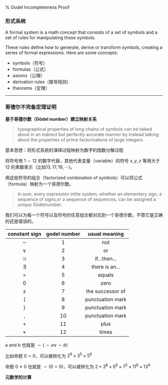 % Godel Incompleteness Proof

### 形式系统

A formal system is a math concept that consists of a set of symbols and a set of rules for manipulating these symbols.

These rules define how to generate, derive or transform symbols, creating a series of formal expressions. Here are some concepts:

- symbols（符号）
- formulas（公式）
- axioms（公理）
- derivation rules（推导规则）
- theorems（定理）

-----

### 哥德尔不完备定理证明

__基于哥德尔数（Gödel number）建立映射关系__

> typographical properties of long chains of symbols can be talked about in an indirect but perfectly accurate manner by instead talking about the properties of prime factorizations of large integers.

基本思想：将形式系统的演绎过程映射为数字的因数分解过程

将符号用 $1 \sim 12$ 的数字代替，其他代表变量（variable）的符号 $x, y, z$ 等用大于 12 的素数表示（比如$13, 17, 19, \cdots$)。

用这些符号的组合（factorized combination of symbols）可以将公式（formula）映射为一个哥德尔数。

> In sum, every expression inthe system, whether an elementary sign, a sequence of signs,or a sequence of sequences, can be assigned a unique Gödelnumber.

我们可以为每一个符号以及符号的任意组合都对应到一个哥德尔数，不管它是正确的还是错误的。

| constant sign | godel number | usual meaning |
|:-:|:-:|:-:|
| $\sim$ | 1 | not |
| $\vee$ | 2 | or |
| $\supset$ | 3 | if...then... |
| $\exists$ | 4 | there is an... |
| $=$ | 5 | equals |
| $0$ | 6 | zero |
| $s$ | 7 | the successor of |
| $($ | 8 | punctuation mark |
| $)$ | 9 | punctuation mark |
| $,$ | 10 | punctuation mark |
| $+$ | 11 | plus |
| $\times$ | 12 | times |

$\text{a and b}$ 也就是 $\sim (\sim a \vee \sim b)$

比如命题 $0 = 0$，可以被转化为 $2^6 \times 3^5 \times 5^6$

命题 $0 \ne 0$ 也就是 $\sim (0 = 0)$，可以被转化为 $2 \times 3^8 \times 5^6 \times 7^5 \times 11^6 \times 13^9$

__元数学的计算__
